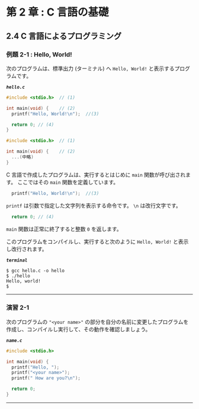 # 第 2 章 : C 言語の基礎

## 2.4 C 言語によるプログラミング

### 例題 2-1 : Hello, World!

次のプログラムは、標準出力 (ターミナル) へ `Hello, World!` と表示するプログラムです。


***`hello.c`***
``` c
#include <stdio.h>  // (1)

int main(void) {    // (2)
  printf("Hello, World!\n");  //(3)

  return 0; // (4)
}
```


```c
#include <stdio.h>  // (1)
```

```c
int main(void) {    // (2)
  ...(中略)
}
```
C 言語で作成したプログラムは、実行するとはじめに `main` 関数が呼び出されます。
ここではその `main` 関数を定義しています。

```c
  printf("Hello, World!\n");  //(3)
```
`printf` は引数で指定した文字列を表示する命令です。
`\n` は改行文字です。

```c
  return 0; // (4)
```
`main` 関数は正常に終了すると整数 `0` を返します。

このプログラムをコンパイルし、実行すると次のように `Hello, World!` と表示し改行されます。

***`terminal`***
```
$ gcc hello.c -o hello
$ ./hello
Hello, world!
$
```

---

### 演習 2-1 

次のプログラムの `"<your name>"` の部分を自分の名前に変更したプログラムを作成し、コンパイルし実行して、その動作を確認しましょう。

***`name.c`***
``` c
#include <stdio.h>

int main(void) {
  printf("Hello, ");
  printf("<your name>");
  printf(" How are you?\n");

  return 0;
}
```
---
